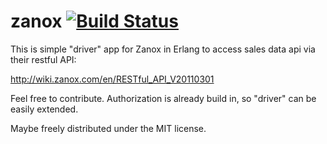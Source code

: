 # zanox [![Build Status](https://secure.travis-ci.org/bonusboxme/zanox.png "Build Status")](http://travis-ci.org/bonusboxme/zanox)

This is simple "driver" app for Zanox in Erlang to access
sales data api via their restful API:

  http://wiki.zanox.com/en/RESTful_API_V20110301

Feel free to contribute. Authorization is already build in, so "driver" can be easily extended.

Maybe freely distributed under the MIT license.
